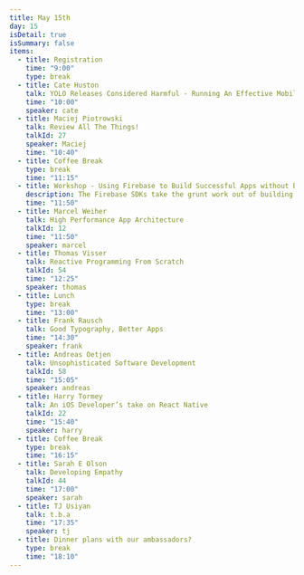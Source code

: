 ```yaml
---
title: May 15th
day: 15
isDetail: true
isSummary: false
items:
  - title: Registration
    time: "9:00"
    type: break
  - title: Cate Huston
    talk: YOLO Releases Considered Harmful - Running An Effective Mobile Engineering Team
    time: "10:00"
    speaker: cate
  - title: Maciej Piotrowski
    talk: Review All The Things!
    talkId: 27
    speaker: Maciej
    time: "10:40"
  - title: Coffee Break
    type: break
    time: "11:15"
  - title: Workshop - Using Firebase to Build Successful Apps without Backend Code
    description: The Firebase SDKs take the grunt work out of building software - taking care of data storage, synchronization, file storage, authentication, and other backend functionalities so that your time is spent polishing user interactions. In this workshop, we will guide you through building a sophisticated real-time iOS app using only the Firebase iOS SDKs. We will showcase the various ways Firebase can help you be successful and provide on-site assistance should you have any questions.
    time: "11:50"
  - title: Marcel Weiher  
    talk: High Performance App Architecture
    talkId: 12
    time: "11:50"
    speaker: marcel
  - title: Thomas Visser 
    talk: Reactive Programming From Scratch
    talkId: 54
    time: "12:25"
    speaker: thomas
  - title: Lunch
    type: break
    time: "13:00"
  - title: Frank Rausch
    talk: Good Typography, Better Apps
    time: "14:30"
    speaker: frank
  - title: Andreas Oetjen
    talk: Unsophisticated Software Development
    talkId: 58
    time: "15:05"
    speaker: andreas
  - title: Harry Tormey
    talk: An iOS Developer’s take on React Native
    talkId: 22
    time: "15:40"
    speaker: harry
  - title: Coffee Break
    type: break
    time: "16:15"
  - title: Sarah E Olson
    talk: Developing Empathy
    talkId: 44
    time: "17:00"
    speaker: sarah
  - title: TJ Usiyan
    talk: t.b.a
    time: "17:35"
    speaker: tj
  - title: Dinner plans with our ambassadors?
    type: break
    time: "18:10"
---
```

